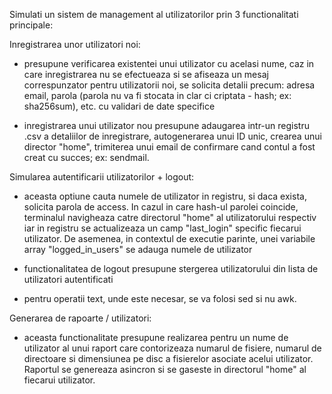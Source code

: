 Simulati un sistem de management al utilizatorilor prin 3 functionalitati principale:

Inregistrarea unor utilizatori noi:
- presupune verificarea existentei unui utilizator cu acelasi nume, caz in care inregistrarea nu se efectueaza si se afiseaza un mesaj correspunzator
  pentru utilizatorii noi, se solicita detalii precum: adresa email, parola (parola nu va fi stocata in clar ci criptata - hash; ex: sha256sum), etc. cu validari de date specifice

- inregistrarea unui utilizator nou presupune adaugarea intr-un registru .csv a detaliilor de inregistrare, autogenerarea unui ID unic, crearea unui director "home", trimiterea unui email de 
  confirmare cand contul a fost creat cu succes; ex: sendmail.

Simularea autentificarii utilizatorilor + logout:
- aceasta optiune cauta numele de utilizator in registru, si daca exista, solicita parola de access. In cazul in care hash-ul parolei coincide, terminalul navigheaza catre directorul "home" 
  al utilizatorului respectiv iar in registru se actualizeaza un camp "last_login" specific fiecarui utilizator. De asemenea, in contextul de executie parinte, unei variabile array 
  "logged_in_users" se adauga numele de utilizator

- functionalitatea de logout presupune stergerea utilizatorului din lista de utilizatori autentificati

- pentru operatii text, unde este necesar, se va folosi sed si nu awk.

Generarea de rapoarte / utilizatori:
- aceasta functionalitate presupune realizarea pentru un nume de utilizator al unui raport care contorizeaza numarul de fisiere, numarul de directoare si dimensiunea pe disc a fisierelor 
  asociate acelui utilizator. Raportul se genereaza asincron si se gaseste in directorul "home" al fiecarui utilizator.

